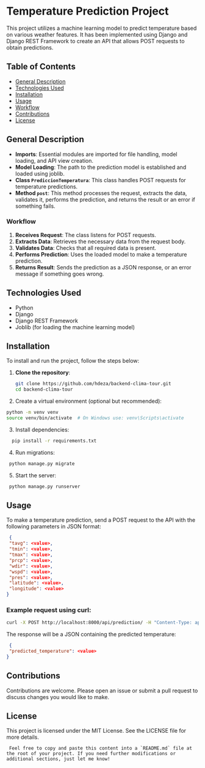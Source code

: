 # Temperature Prediction Project

This project utilizes a machine learning model to predict temperature based on various weather features. It has been implemented using Django and Django REST Framework to create an API that allows POST requests to obtain predictions.

## Table of Contents
- [General Description](#general-description)
- [Technologies Used](#technologies-used)
- [Installation](#installation)
- [Usage](#usage)
- [Workflow](#workflow)
- [Contributions](#contributions)
- [License](#license)

## General Description

- **Imports**: Essential modules are imported for file handling, model loading, and API view creation.
- **Model Loading**: The path to the prediction model is established and loaded using joblib.
- **Class `PrediccionTemperatura`**: This class handles POST requests for temperature predictions.
- **Method `post`**: This method processes the request, extracts the data, validates it, performs the prediction, and returns the result or an error if something fails.

### Workflow

1. **Receives Request**: The class listens for POST requests.
2. **Extracts Data**: Retrieves the necessary data from the request body.
3. **Validates Data**: Checks that all required data is present.
4. **Performs Prediction**: Uses the loaded model to make a temperature prediction.
5. **Returns Result**: Sends the prediction as a JSON response, or an error message if something goes wrong.

## Technologies Used

- Python
- Django
- Django REST Framework
- Joblib (for loading the machine learning model)

## Installation

To install and run the project, follow the steps below:

1. **Clone the repository**:
   ```bash
   git clone https://github.com/hdeza/backend-clima-tour.git
   cd backend-clima-tour
2. Create a virtual environment (optional but recommended):
  ```bash
  python -m venv venv
  source venv/bin/activate  # On Windows use: venv\Scripts\activate
   ```
3. Install dependencies:
  ```bash
    pip install -r requirements.txt
  ```
4. Run migrations:
 ```bash
  python manage.py migrate
 ```
5. Start the server:
 ```bash
  python manage.py runserver
 ```
## Usage

To make a temperature prediction, send a POST request to the API with the following parameters in JSON format:
 ```json
  {
  "tavg": <value>,
  "tmin": <value>,
  "tmax": <value>,
  "prcp": <value>,
  "wdir": <value>,
  "wspd": <value>,
  "pres": <value>,
  "latitude": <value>,
  "longitude": <value>
}
 ```
### Example request using curl:
 ```bash
 curl -X POST http://localhost:8000/api/prediction/ -H "Content-Type: application/json" -d '{"tavg": 25, "tmin": 20, "tmax": 30, "prcp": 5, "wdir": 180, "wspd": 10, "pres": 1010, "latitude": 10.0, "longitude": -74.0}'
 ```
The response will be a JSON containing the predicted temperature:
 ```json
  {
  "predicted_temperature": <value>
}
 ```

## Contributions

Contributions are welcome. Please open an issue or submit a pull request to discuss changes you would like to make.

## License 

This project is licensed under the MIT License. See the LICENSE file for more details.
 ```vbnet
  Feel free to copy and paste this content into a `README.md` file at the root of your project. If you need further modifications or additional sections, just let me know!
 ```





